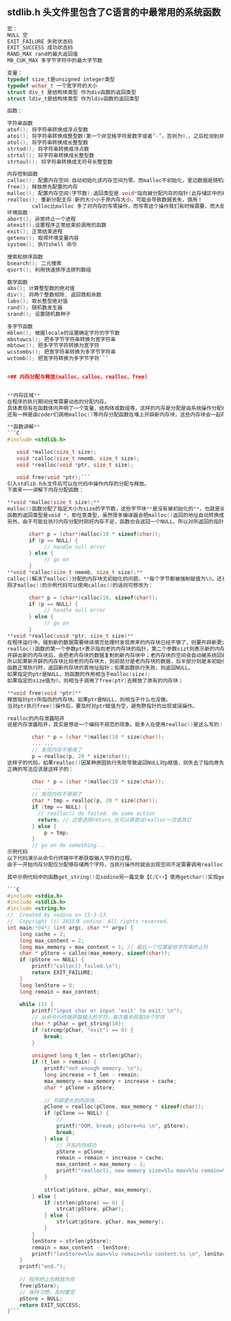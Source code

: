 
## stdlib.h 头文件里包含了C语言的中最常用的系统函数

```C
宏：
NULL 空
EXIT_FAILURE 失败状态码
EXIT_SUCCESS 成功状态码
RAND_MAX rand的最大返回值
MB_CUR_MAX 多字节字符中的最大字节数

变量：
typedef size_t是unsigned integer类型
typedef wchar_t 一个宽字符的大小
struct div_t 是结构体类型 作为div函数的返回类型
struct ldiv_t是结构体类型 作为ldiv函数的返回类型

函数：

字符串函数
atof(); 将字符串转换成浮点型数
atoi(); 将字符串转换成整型数(第一个非空格字符是数字或者‘-’，否则为0,，之后检测到非数字(包括结束符\0)时停止转换
atol(); 将字符串转换成长整型数
strtod(); 将字符串转换成浮点数
strtol(); 将字符串转换成长整型数
strtoul(); 将字符串转换成无符号长整型数

内存控制函数
calloc(); 配置内存空间:自动初始化该内存空间为零，而malloc不初始化，里边数据是随机的垃圾数据。
free(); 释放原先配置的内存
malloc(); 配置内存空间(字节数):返回类型是 void*指向被分配内存的指针(此存储区中的初始值不确定)，否则返回空指针NULL
realloc(); 重新分配主存:新的大小小于原内存大小，可能会导致数据丢失，慎用！
        calloc比malloc 多了对内存的写零操作，而写零这个操作我们有时候需要，而大部分时间不需要
环境函数
abort(); 异常终止一个进程
atexit();设置程序正常结束前调用的函数
exit(); 正常结束进程
getenv(); 取得环境变量内容
system(); 执行shell 命令

搜索和排序函数
bsearch(); 二元搜索
qsort(); 利用快速排序法排列数组

数学函数
abs(); 计算整型数的绝对值
div(); 将两个整数相除, 返回商和余数
labs(); 取长整型绝对值
rand(); 随机数发生器
srand(); 设置随机数种子

多字节函数
mblen(); 根据locale的设置确定字符的字节数
mbstowcs(); 把多字节字符串转换为宽字符串
mbtowc(); 把多字节字符转换为宽字符
wcstombs(); 把宽字符串转换为多字节字符串
wctomb(); 把宽字符转换为多字节字符```


### 内存分配与释放(malloc、calloc、realloc、free)


**内存区域**
在程序的执行期间经常需要动态的分配内存。
具体表现有在函数体内声明了一个变量、结构体或数组等，这样的内存是分配是由系统操作分配在栈上的，在执行完函数后，函数体内开头所声明的变量、结构体或数组所持有的内存空间都会被释放。所以要将函数体内的执行结果返回或反映到函数体外，一般是行不通的(不考虑全局变量)。
还有一种是由coder们调用malloc()等内存分配函数在堆上开辟新内存块，这些内存块会一起存在直至调用free()函数去释放。作用域广了，但也引入了潜在的内存泄露(程序卡顿)和野指针(程序crash)问题。

**函数讲解**
```C
#include <stdlib.h>

   void *malloc(size_t size);
   void *calloc(size_t nmemb, size_t size);
   void *realloc(void *ptr, size_t size);

   void free(void *ptr);```
引入stdlib.h头文件后可以在代码中操作内存的分配与释放。
下面来一一讲解下内存分配函数：

**void *malloc(size_t size);**
malloc()函数分配了指定大小为size的字节数，这些字节块**是没有被初始化的**，也就是说有可能是非\0有值的。这也正是malloc()的缺点。如果size为0，则函数返回NULL；否则返回一个指向该内存块的指针，该指针可随后被free()调用释放。
函数的返回类型是void *，即任意类型，虽然很多编译器会把malloc()返回的地址自动转换成赋值语句左边的指针类型，但在编码中，习惯在malloc()赋值前做一次强制转换。
另外，由于可能在执行内存分配时刚好内存不足，函数也会返回一个NULL，所以对所返回的指针做非空判断。如下所示：

       char* p = (char*)malloc(10 * sizeof(char));
       if (p == NULL) {
            // handle null error
       } else {
            // go on
       }
**void *calloc(size_t nmemb, size_t size);**
calloc()解决了malloc()分配的内存块无初始化的问题，**每个字节都被强制赋值为\0。还有另一个特点是把内存块分配为给定了大小的数组**。即第一个参数nmemb指定了分配的元素个数，第二个参数size指定了单个元素的指定大小。
刚才malloc()的示例代码可以使用calloc()的话则可修改为：

       char* p = (char*)calloc(10, sizeof(char));
       if (p == NULL) {
            // handle null error
       } else {
            // go on
       }
**void *realloc(void *ptr, size_t size)**
在程序运行中，碰到新的数据需要继续填充处理时发现原来的内存块已经不够了，则要开辟新更大的内存块以处理更多的数据，则就需要使用到realloc()函数了。
realloc()函数的第一个参数ptr表示指向老的内存块的指针，第二个参数sizt则表示新的内存块大小。
开辟出新的内存块后，会把老内存块的数据复制到新内存块中；老内存块的空间会自动被系统回收。
所以如果新开辟的内存块比较老的内存块大，则前部分是老内存块的数据，后半部分则是未初始化的数据，即内容具有不确定性；如果新开辟的内存块比老的内存块小，则相当于复制了老内存块前半部分的内存到新的内存块中去了；
函数正常执行时，返回新内存块的首地址指针；如果函数执行失败，则返回NULL。
如果指定的ptr是NULL，则函数的作用相当于malloc(size);
如果指定的size值为0，则相当于调用了free(ptr)去释放了原有的内存块；

**void free(void *ptr)**
释放指针ptr所指向的内存块。如果ptr是NULL，则相当于什么也没做。
当对ptr执行free()操作后，要及时对ptr赋值为空，避免野指针的出现或误操作。

realloc的内存泄露陷井
说是内存泄露陷井，其实是想说一个编码不规范的现象。挺多人在使用realloc()是这么写的：

        char * p = (char *)malloc(10 * size(char));
        ... ...
        // 发现内存不够用了
        p = realloc(p, 20 * size(char));
这样子的代码，如果realloc()因某种原因执行失败导致返回NULL对p赋值，则失去了指向原先分配的10 * size(char)这个老内存块的指针，该老内存块再也无法通过free()函数释放了，导致内存泄露。
正确的写法应该是这样子的：

        char * p = (char *)malloc(10 * size(char));
        ... ...
        // 发现内存不够用了
        char * tmp = realloc(p, 20 * size(char));
        if (tmp == NULL) {
          // realloc() do failed. do some action
          return; // 这里选择return,也可以再尝试realloc一次或其它
        } else {
            p = tmp;
        }
        // go on do something...
示例代码
以下代码演示从命令行终端中不断获取输入字符的过程。
由于一开始内存分配仅分配够存储两个字符，当执行操作时就会出现空间不足需要调用realloc()再开辟更大的空间。

其中示例代码中的函数get_string()见sodino另一篇文章【C/C++】使用getchar()实现gets()功能

```C
#include <stdio.h>
#include <stdlib.h>
#include <string.h>
//  Created by sodino on 15-3-13.
//  Copyright (c) 2015年 sodino. All rights reserved.
int main/*04*/ (int argc, char ** argv) {
    long cache = 2;
    long max_content = 2;
    long max_memory = max_content + 1; // 最后一个位置留给字符串终止符
    char * pStore = calloc(max_memory, sizeof(char));
    if (pStore == NULL) {
        printf("calloc() failed.\n");
        return EXIT_FAILURE;
    }
    long lenStore = 0;
    long remain = max_content;
    
    while (1) {
        printf("input char or input 'exit' to exit: \n");
        // 从命令行终端获取输入的字符，每次最多获取10个字符
        char * pChar = get_string(10);
        if (strcmp(pChar, "exit") == 0) {
            break;
        }
        
        unsigned long t_len = strlen(pChar);
        if (t_len > remain) {
            printf("not enough memory. \n");
            long increase = t_len - remain;
            max_memory = max_memory + increase + cache;
            char * pClone = pStore;
            
            // 开辟更大的内存块...
            pClone = realloc(pClone, max_memory * sizeof(char));
            if (pClone == NULL) {
                //
                printf("OOM, break; pStore=%s \n", pStore);
                break;
            } else {
                // 开拓内存成功
                pStore = pClone;
                remain = remain + increase + cache;
                max_content = max_memory - 1;
                printf("realloc(), new memory size=%lu max=%lu remain=%lu go to append string.\n", max_memory * sizeof(char), max_content, remain);
            }
            
            strlcat(pStore, pChar, max_memory);
        } else {
            if (strlen(pStore) == 0) {
                strcat(pStore, pChar);
            } else {
                strlcat(pStore, pChar, max_memory);
            }
        }
        lenStore = strlen(pStore);
        remain = max_content - lenStore;
        printf("lenStore=%lu max=%lu remain=%lu content:%s \n", lenStore, max_content, remain, pStore);
    }
    printf("end.");
    
    // 程序终止后释放内存
    free(pStore);
    // 保持习惯，及时置空
    pStore = NULL;
    return EXIT_SUCCESS;
}```